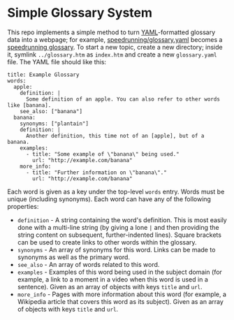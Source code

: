 # Simple Glossary System

This repo implements a simple method to turn [YAML](https://en.wikipedia.org/wiki/YAML)-formatted glossary data into a webpage; for example, [speedrunning/glossary.yaml](https://github.com/topaz/glossary/blob/master/speedrunning/glossary.yaml) becomes a [speedrunning glossary](https://topaz.github.io/glossary/speedrunning/).  To start a new topic, create a new directory; inside it, symlink `../glossary.htm` as `index.htm` and create a new `glossary.yaml` file. The YAML file should like this:

```
title: Example Glossary
words:
  apple:
    definition: |
      Some definition of an apple. You can also refer to other words like [banana].
    see_also: ["banana"]
  banana:
    synonyms: ["plantain"]
    definition: |
      Another definition, this time not of an [apple], but of a banana.
    examples:
      - title: "Some example of \"banana\" being used."
        url: "http://example.com/banana"
    more_info:
      - title: "Further information on \"banana\"."
        url: "http://example.com/banana"
```

Each word is given as a key under the top-level `words` entry. Words must be unique (including synonyms). Each word can have any of the following properties:
- `definition` - A string containing the word's definition. This is most easily done with a multi-line string (by giving a lone `|` and then providing the string content on subsequent, further-indented lines). Square brackets can be used to create links to other words within the glossary.
- `synonyms` - An array of synonyms for this word. Links can be made to synonyms as well as the primary word.
- `see_also` - An array of words related to this word.
- `examples` - Examples of this word being used in the subject domain (for example, a link to a moment in a video when this word is used in a sentence). Given as an array of objects with keys `title` and `url`.
- `more_info` - Pages with more information about this word (for example, a Wikipedia article that covers this word as its subject). Given as an array of objects with keys `title` and `url`.

